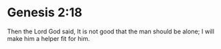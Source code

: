 # Genesis 2:18

Then the Lord God said, It is not good that the man should be alone; I will make him a helper fit for him.
